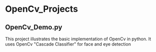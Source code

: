 # OpenCv_Projects
## OpenCv_Demo.py

This project illustrates the basic implementation of OpenCv in python. It uses OpenCv "Cascade Classifier" for face and eye detection

